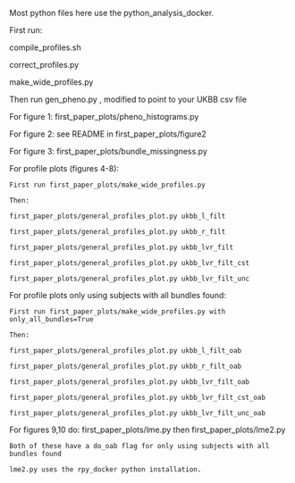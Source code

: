 Most python files here use the python_analysis_docker.

First run:

compile_profiles.sh

correct_profiles.py

make_wide_profiles.py

Then run gen_pheno.py , modified to point to your UKBB csv file

For figure 1: first_paper_plots/pheno_histograms.py

For figure 2: see README in first_paper_plots/figure2

For figure 3: first_paper_plots/bundle_missingness.py

For profile plots (figures 4-8):

    First run first_paper_plots/make_wide_profiles.py

    Then:

    first_paper_plots/general_profiles_plot.py ukbb_l_filt

    first_paper_plots/general_profiles_plot.py ukbb_r_filt

    first_paper_plots/general_profiles_plot.py ukbb_lvr_filt

    first_paper_plots/general_profiles_plot.py ukbb_lvr_filt_cst

    first_paper_plots/general_profiles_plot.py ukbb_lvr_filt_unc

For profile plots only using subjects with all bundles found:

    First run first_paper_plots/make_wide_profiles.py with only_all_bundles=True

    Then:

    first_paper_plots/general_profiles_plot.py ukbb_l_filt_oab

    first_paper_plots/general_profiles_plot.py ukbb_r_filt_oab

    first_paper_plots/general_profiles_plot.py ukbb_lvr_filt_oab

    first_paper_plots/general_profiles_plot.py ukbb_lvr_filt_cst_oab

    first_paper_plots/general_profiles_plot.py ukbb_lvr_filt_unc_oab

For figures 9,10 do: first_paper_plots/lme.py then first_paper_plots/lme2.py

    Both of these have a do_oab flag for only using subjects with all bundles found
    
    lme2.py uses the rpy_docker python installation.

